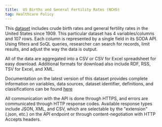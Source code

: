 ```yaml
---
title:  US Births and General Fertility Rates (NCHS)
tag: Healthcare Policy
---
```

This [dataset](https://data.cdc.gov/NCHS/NCHS-Births-and-General-Fertility-Rates-United-Sta/e6fc-ccez) includes crude birth rates and general fertility rates in the United States since 1909. This particular dataset has 4 variables/columns and 107 rows. Each column is represented by a single field in its SODA API. Using filters and SoQL queries, researcher can search for records, limit results, and adjust the way the data is output.

All of the data are aggregated into a CSV or CSV for Excel spreadsheet for easy download. Additional formats for download also include RDF, RSS, TSV for Excel, and XML.

Documentation on the latest version of this dataset provides complete information on variables, data sources, dataset identifier, definitions, and classifications can be found [here](https://dev.socrata.com/foundry/data.cdc.gov/tndt-s2gv)

All communication with the API is done through HTTPS, and errors are communicated through HTTP response codes. Available response types include JSON, XML, and CSV, which are selectable by the "extension" (.json, etc.) on the API endpoint or through content-negotiation with HTTP Accepts headers.
